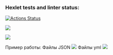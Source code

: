 ### Hexlet tests and linter status:
[![Actions Status](https://github.com/senigius/frontend-project-lvl2/workflows/hexlet-check/badge.svg)](https://github.com/senigius/frontend-project-lvl2/actions)

<a href="https://codeclimate.com/github/senigius/frontend-project-lvl2/maintainability"><img src="https://api.codeclimate.com/v1/badges/1412e5be6d48d7aa90b5/maintainability" /></a>

<a href="https://codeclimate.com/github/senigius/frontend-project-lvl2/test_coverage"><img src="https://api.codeclimate.com/v1/badges/1412e5be6d48d7aa90b5/test_coverage" /></a>

Пример работы:
Файлы JSON
<a href="https://asciinema.org/a/dgP7K6cEWbX2Nk6vQkESpRyND" target="_blank"><img src="https://asciinema.org/a/dgP7K6cEWbX2Nk6vQkESpRyND.svg" /></a>
Файлы yml
<a href="https://asciinema.org/a/gJro4xKUDDS2dF5qpUbf1SIBN" target="_blank"><img src="https://asciinema.org/a/gJro4xKUDDS2dF5qpUbf1SIBN.svg" /></a>